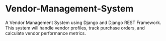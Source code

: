 # Vendor-Management-System
A Vendor Management System using Django and Django REST Framework. This system will handle vendor profiles, track purchase orders, and calculate vendor performance metrics.
